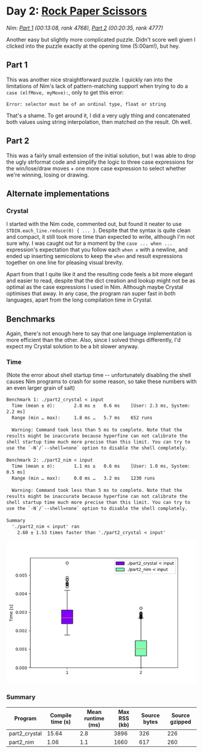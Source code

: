 # Day 2: [Rock Paper Scissors](https://adventofcode.com/2022/day/2)
*Nim: [Part 1](https://github.com/DestyNova/advent_of_code_2022/blob/main/2/part1.nim) (00:13:08, rank 4768), [Part 2](https://github.com/DestyNova/advent_of_code_2022/blob/main/2/part2.nim) (00:20:35, rank 4777)*

Another easy but slightly more complicated puzzle. Didn't score well given I clicked into the puzzle exactly at the opening time (5:00am!), but hey.

## Part 1

This was another nice straightforward puzzle. I quickly ran into the limitations of Nim's lack of pattern-matching support when trying to do a `case (elfMove, myMove):`, only to get this error:

```
Error: selector must be of an ordinal type, float or string
```

That's a shame. To get around it, I did a very ugly thing and concatenated both values using string interpolation, then matched on the result. Oh well.

## Part 2

This was a fairly small extension of the initial solution, but I was able to drop the ugly strformat code and simplify the logic to three case expressions for the win/lose/draw moves + one more case expression to select whether we're winning, losing or drawing.

## Alternate implementations

### Crystal

I started with the Nim code, commented out, but found it neater to use `STDIN.each_line.reduce(0) { ... }`. Despite that the syntax is quite clean and compact, it still took more time than expected to write, although I'm not sure why. I was caught out for a moment by the `case ... when ...` expression's expectation that you follow each `when x` with a newline, and ended up inserting semicolons to keep the `when` and result expressions together on one line for pleasing visual brevity.

Apart from that I quite like it and the resulting code feels a bit more elegant and easier to read, despite that the dict creation and lookup might not be as optimal as the case expressions I used in Nim. Although maybe Crystal optimises that away. In any case, the program ran super fast in both languages, apart from the long compilation time in Crystal.

## Benchmarks

Again, there's not enough here to say that one language implementation is more efficient than the other. Also, since I solved things differently, I'd expect my Crystal solution to be a bit slower anyway.

### Time

(Note the error about shell startup time -- unfortunately disabling the shell causes Nim programs to crash for some reason, so take these numbers with an even larger grain of salt)

```
Benchmark 1: ./part2_crystal < input
  Time (mean ± σ):       2.8 ms ±   0.6 ms    [User: 2.3 ms, System: 2.2 ms]
  Range (min … max):     1.8 ms …   5.7 ms    652 runs
 
  Warning: Command took less than 5 ms to complete. Note that the results might be inaccurate because hyperfine can not calibrate the shell startup time much more precise than this limit. You can try to use the `-N`/`--shell=none` option to disable the shell completely.
 
Benchmark 2: ./part2_nim < input
  Time (mean ± σ):       1.1 ms ±   0.6 ms    [User: 1.0 ms, System: 0.5 ms]
  Range (min … max):     0.0 ms …   3.2 ms    1230 runs
 
  Warning: Command took less than 5 ms to complete. Note that the results might be inaccurate because hyperfine can not calibrate the shell startup time much more precise than this limit. You can try to use the `-N`/`--shell=none` option to disable the shell completely.
 
Summary
  './part2_nim < input' ran
    2.60 ± 1.53 times faster than './part2_crystal < input'
```

![Boxplot of runtime benchmark results](runtime.png)

### Summary

Program | Compile time (s) | Mean runtime (ms) | Max RSS (kb) | Source bytes | Source gzipped
--- | --- | --- | --- | --- | ---
part2_crystal | 15.64 | 2.8 | 3896 | 326 | 226
part2_nim | 1.06 | 1.1 | 1660 | 617 | 260
